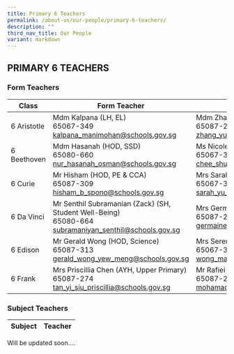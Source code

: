 ```yaml
---
title: Primary 6 Teachers
permalink: /about-us/our-people/primary-6-teachers/
description: ""
third_nav_title: Our People
variant: markdown
---
```

## PRIMARY 6 TEACHERS

### Form Teachers

| Class | Form Teacher | Form Teacher |
|---|---|---|
6 Aristotle | Mdm Kalpana (LH, EL) <br>65067-349<br>[kalpana_manimohan@schools.gov.sg](mailto:kalpana_manimohan@schools.gov.sg) | Mdm Zhang Yue<br>65087-262<br>[zhang_yue_a@schools.gov.sg](mailto:zhang_yue_a@schools.gov.sg) |
| 6 Beethoven | Mdm Hasanah (HOD, SSD)<br>65080-660<br>[nur_hasanah_osman@schools.gov.sg](mailto:nur_hasanah_osman@schools.gov.sg) | Ms Nicole Chee<br>65067-340<br>[chee_shu_rong_nicole@schools.gov.sg](mailto:chee_shu_rong_nicole@schools.gov.sg) |
| 6 Curie |Mr Hisham (HOD, PE &amp; CCA)<br>65087-309<br>[hisham_b_spono@schools.gov.sg](mailto:hisham_b_spono@schools.gov.sg) | Mrs Sarah Tan <br>65067-348<br>[sarah_yu_xueli@moe.edu.sg](mailto:sarah_yu_xueli@moe.edu.sg) |
| 6 Da Vinci | Mr Senthil Subramanian {Zack} (SH, Student Well-Being)<br>65080-664<br>[subramaniyan_senthil@schools.gov.sg](mailto:subramaniyan_senthil@schools.gov.sg) | Mrs Germaine Yeo<br>65087-272)<br>[germaine_quek_jiamin@schools.gov.sg](mailto:germaine_quek_jiamin@schools.gov.sg) |
| 6 Edison | Mr Gerald Wong (HOD, Science)<br>65087-313<br>[gerald_wong_yew_meng@schools.gov.sg](mailto:gerald_wong_yew_meng@schools.gov.sg) | Mrs Serene Yue<br>65067-345<br>[wong_may_san_serene@schools.gov.sg](mailto:wong_may_san_serene@schools.gov.sg) |
| 6 Frank |Mrs Priscillia Chen (AYH, Upper Primary)<br>65087-274<br>[tan_yi_siu_priscillia@schools.gov.sg](mailto:tan_yi_siu_priscillia@schools.gov.sg) | Mr Rafiei<br>65087-275<br>[mohamad_rafiei_sakeyam@schools.gov.sg](mailto:mohamad_rafiei_sakeyam@schools.gov.sg) |

### Subject Teachers

| Subject | Teacher |
|---|---|

Will be updated soon....